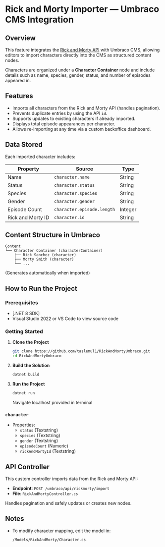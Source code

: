 ﻿
# Rick and Morty Importer — Umbraco CMS Integration

##  Overview
This feature integrates the [Rick and Morty API](https://rickandmortyapi.com/) with Umbraco CMS, allowing editors to import characters directly into the CMS as structured content nodes.

Characters are organized under a **Character Container** node and include details such as name, species, gender, status, and number of episodes appeared in.

## Features
- Imports all characters from the Rick and Morty API (handles pagination).
- Prevents duplicate entries by using the API `id`.
- Supports updates to existing characters if already imported.
- Displays total episode appearances per character.
- Allows re-importing at any time via a custom backoffice dashboard.

## Data Stored
Each imported character includes:

| Property          | Source                        | Type    |
|------------------|-------------------------------|---------|
| Name             | `character.name`              | String  |
| Status           | `character.status`            | String  |
| Species          | `character.species`           | String  |
| Gender           | `character.gender`            | String  |
| Episode Count    | `character.episode.length`    | Integer |
| Rick and Morty ID| `character.id`                | String  |

## Content Structure in Umbraco

```
Content
└── Character Container (characterContainer)
    ├── Rick Sanchez (character)
    ├── Morty Smith (character)
    └── ...
```

(Generates automatically when imported)

## How to Run the Project

###  Prerequisites
- [.NET 8 SDK]
- Visual Studio 2022 or VS Code to view source code

### Getting Started

1. **Clone the Project**
   ```bash
   git clone https://github.com/taslemul1/RickAndMortyUmbraco.git
   cd RickAndMortyUmbraco
   ```

3. **Build the Solution**
   ```bash
   dotnet build
   ```

4. **Run the Project**
   ```bash
   dotnet run
   ```

   Navigate localhost provided in terminal

### `character`
- Properties:
  - `status` (Textstring)
  - `species` (Textstring)
  - `gender` (Textstring)
  - `episodeCount` (Numeric)
  - `rickAndMortyId` (Textstring)

## API Controller

This custom controller imports data from the Rick and Morty API:

- **Endpoint**: `POST /umbraco/api/rickmorty/import`
- **File**: `RickAndMortyController.cs`

Handles pagination and safely updates or creates new nodes.

## Notes

- To modify character mapping, edit the model in:
  ```
  /Models/RickAndMorty/Character.cs
  ```
